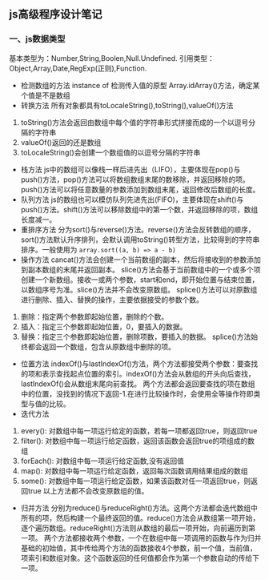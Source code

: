 ## js高级程序设计笔记
### 一、js数据类型
基本类型为：Number,String,Boolen,Null.Undefined.
引用类型：Object,Array,Date,RegExp(正则),Function.

- 检测数组的方法
instance of 检测传入值的原型
Array.idArray()方法，确定某个值是不是数组
- 转换方法
所有对象都具有toLocaleString(),toString(),valueOf()方法
1. toString()方法会返回由数组中每个值的字符串形式拼接而成的一个以逗号分隔的字符串
2. valueOf()返回的还是数组
3. toLocaleString()会创建一个数组值的以逗号分隔的字符串
- 栈方法
js中的数组可以像栈一样后进先出（LIFO），主要体现在pop()与push()方法，pop()方法可以将数组数组末尾的数移除，并返回移除的项。push()方法可以将任意数量的参数添加到数组末尾，返回修改后数组的长度。
- 队列方法
js的数组也可以模仿队列先进先出(FIFO)，主要体现在shift()与push()方法。shift()方法可以移除数组中的第一个数，并返回移除的项，数组长度减一。
- 重排序方法
分为sort()与reverse()方法。reverse()方法会反转数组的顺序，sort()方法默认升序排列，会默认调用toString()转型方法，比较得到的字符串排序。一般使用为
`
array.sort((a, b) => a - b)
`
- 操作方法
cancat()方法会创建一个当前数组的副本，然后将接收到的参数添加到副本数组的末尾并返回副本。
slice()方法会基于当前数组中的一个或多个项创建一个新数组。接收一或两个参数，start和end，即开始位置与结束位置，以数组序号为准。slice()方法并不会改变原数组。
splice()方法可以对原数组进行删除、插入、替换的操作，主要依据接受的参数个数。
1. 删除：指定两个参数即起始位置，删除的个数。
2. 插入：指定三个参数即起始位置，0，要插入的数据。
3. 替换：指定三个参数即起始位置，删除项数，要插入的数据。
splice()方法始终都会返回一个数组，包含从原数组中删除的项。
- 位置方法
indexOf()与lastIndexOf()方法，两个方法都接受两个参数：要查找的项和表示查找起点位置的索引。indexOf()方法会从数组的开头向后查找，lastIndexOf()会从数组末尾向前查找。
两个方法都会返回要查找的项在数组中的位置，没找到的情况下返回-1.在进行比较操作时，会使用全等操作符即类型与值的比较。
- 迭代方法
1. every(): 对数组中每一项运行给定的函数，若每一项都返回true，则返回true
2. filter(): 对数组中每一项运行给定函数，返回该函数会返回true的项组成的数组
3. forEach(): 对数组中每一项运行给定函数,没有返回值
4. map(): 对数组中每一项运行给定函数，返回每次函数调用结果组成的数组
5. some(): 对数组中每一项运行给定函数，如果该函数对任一项返回true，则返回true
以上方法都不会改变原数组的值。
- 归并方法
分别为reduce()与reduceRight()方法。这两个方法都会迭代数组中所有的项，然后构建一个最终返回的值。reduce()方法会从数组第一项开始，逐个遍历数组。reduceRight()方法则从数组的最后一项开始，向前遍历到第一项。
两个方法都接收两个参数，一个在数组中每一项调用的函数与作为归并基础的初始值，其中传给两个方法的函数接收4个参数，前一个值，当前值，项索引和数组对象。这个函数返回的任何值都会作为第一个参数自动的传给下一项。











